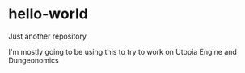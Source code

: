 # hello-world
Just another repository

I'm mostly going to be using this to try to work on Utopia Engine and Dungeonomics
